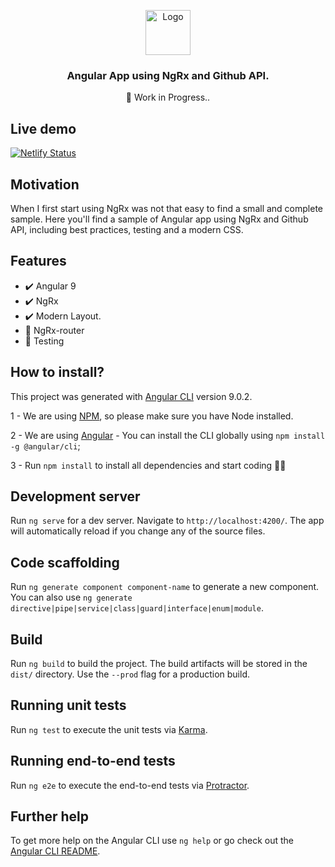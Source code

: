 <p align="center">
  <a href="https://angular.io/">
    <img src="https://www.angularexampleapp.com/assets/images/angular.svg" alt="Logo" width=72 height=72>
  </a>
   <h3 align="center">Angular App using NgRx and Github API.</h3>
</p>

<p align="center">
🚧 Work in Progress..
</p>

## Live demo

[![Netlify Status](https://api.netlify.com/api/v1/badges/31f5a27b-5ec0-493c-88e6-7b4e62fcbf6a/deploy-status)](https://app.netlify.com/sites/vinicius-araujo-github-ngrx/deploys)

## Motivation

When I first start using NgRx was not that easy to find a small and complete sample. Here you'll find a sample of Angular app using NgRx and Github API, including best practices, testing and a modern CSS.

## Features

- ✔️ Angular 9
- ✔️ NgRx
- ✔️ Modern Layout.
- 🚧 NgRx-router
- 🚧 Testing

## How to install?

This project was generated with [Angular CLI](https://github.com/angular/angular-cli) version 9.0.2.

1 - We are using [NPM](https://nodejs.org/en/), so please make sure you have Node installed.

2 - We are using [Angular](https://angular.io/guide/setup-local) - You can install the CLI globally using `npm install -g @angular/cli`;

3 - Run `npm install` to install all dependencies and start coding 🤘🏻

## Development server

Run `ng serve` for a dev server. Navigate to `http://localhost:4200/`. The app will automatically reload if you change any of the source files.

## Code scaffolding

Run `ng generate component component-name` to generate a new component. You can also use `ng generate directive|pipe|service|class|guard|interface|enum|module`.

## Build

Run `ng build` to build the project. The build artifacts will be stored in the `dist/` directory. Use the `--prod` flag for a production build.

## Running unit tests

Run `ng test` to execute the unit tests via [Karma](https://karma-runner.github.io).

## Running end-to-end tests

Run `ng e2e` to execute the end-to-end tests via [Protractor](http://www.protractortest.org/).

## Further help

To get more help on the Angular CLI use `ng help` or go check out the [Angular CLI README](https://github.com/angular/angular-cli/blob/master/README.md).
